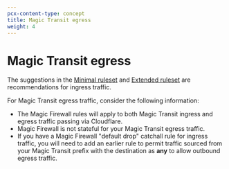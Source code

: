 ```yaml
---
pcx-content-type: concept
title: Magic Transit egress
weight: 4
---
```


# Magic Transit egress

The suggestions in the [Minimal ruleset](/magic-firewall/best-practices/minimal-ruleset/) and [Extended ruleset](/magic-firewall/best-practices/extended-ruleset/) are recommendations for ingress traffic.

For Magic Transit egress traffic, consider the following information:

*   The Magic Firewall rules will apply to both Magic Transit ingress and egress traffic passing via Cloudflare.
*   Magic Firewall is not stateful for your Magic Transit egress traffic.
*   If you have a Magic Firewall "default drop" catchall rule for ingress traffic, you will need to add an earlier rule to permit traffic sourced from your Magic Transit prefix with the destination as **any** to allow outbound egress traffic.
